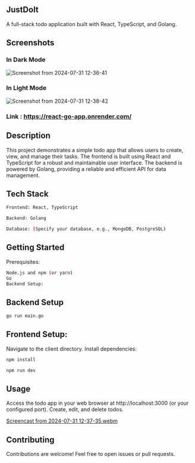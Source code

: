 ## JustDoIt
A full-stack todo application built with React, TypeScript, and Golang.

## Screenshots

### In Dark Mode
![Screenshot from 2024-07-31 12-36-41](https://github.com/user-attachments/assets/d3e612c4-3980-4a31-b01f-b61adaf23d12)


### In Light Mode
![Screenshot from 2024-07-31 12-38-42](https://github.com/user-attachments/assets/be5f184e-a81b-498b-9605-c7d43ed50899)


### Link : https://react-go-app.onrender.com/
## Description
This project demonstrates a simple todo app that allows users to create, view, and manage their tasks. The frontend is built using React and TypeScript for a robust and maintainable user interface. The backend is powered by Golang, providing a reliable and efficient API for data management.

## Tech Stack
```bash
Frontend: React, TypeScript

Backend: Golang

Database: (Specify your database, e.g., MongoDB, PostgreSQL)
```

## Getting Started
Prerequisites:
```bash
Node.js and npm (or yarn)
Go
Backend Setup:
```
## Backend Setup
```bash
go run main.go
```

## Frontend Setup:

Navigate to the client directory.
Install dependencies:
```bash
npm install

npm run dev
```

## Usage
Access the todo app in your web browser at http://localhost:3000 (or your configured port).
Create, edit, and delete todos.

[Screencast from 2024-07-31 12-37-35.webm](https://github.com/user-attachments/assets/5760a95a-9320-44ff-afd0-381c78ea93bc)

## Contributing
Contributions are welcome! Feel free to open issues or pull requests.
